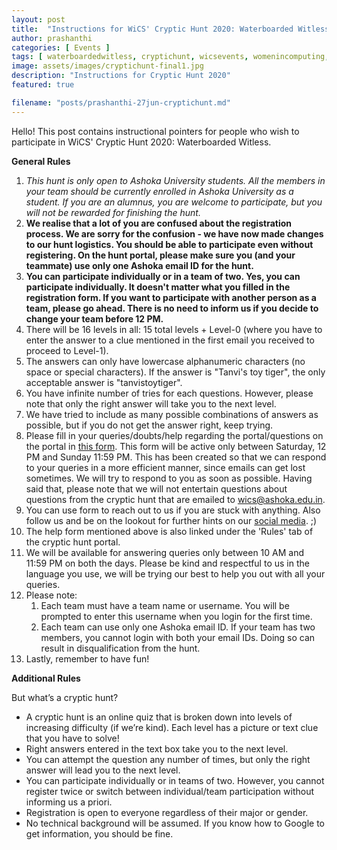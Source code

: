 ```yaml
---
layout: post
title:  "Instructions for WiCS' Cryptic Hunt 2020: Waterboarded Witless"
author: prashanthi
categories: [ Events ]
tags: [ waterboardedwitless, cryptichunt, wicsevents, womenincomputing, womeninstem, ashokauniversity, wicsashoka ]
image: assets/images/cryptichunt-final1.jpg
description: "Instructions for Cryptic Hunt 2020"
featured: true

filename: "posts/prashanthi-27jun-cryptichunt.md"
---
```

Hello! This post contains instructional pointers for people who wish to participate in WiCS' Cryptic Hunt 2020: Waterboarded Witless. 

**General Rules**

1. *This hunt is only open to Ashoka University students. All the members in your team should be currently enrolled in Ashoka University as a student. If you are an alumnus, you are welcome to participate, but you will not be rewarded for finishing the hunt.*
1. **We realise that a lot of you are confused about the registration process. We are sorry for the confusion - we have now made changes to our hunt logistics. You should be able to participate even without registering. On the hunt portal, please make sure you (and your teammate) use only one Ashoka email ID for the hunt.**
1. **You can participate individually or in a team of two. Yes, you can participate individually. It doesn't matter what you filled in the registration form. If you want to participate with another person as a team, please go ahead. There is no need to inform us if you decide to change your team before 12 PM.** 
1. There will be 16 levels in all: 15 total levels + Level-0 (where you have to enter the answer to a clue mentioned in the first email you received to proceed to Level-1). 
1. The answers can only have lowercase alphanumeric characters (no space or special characters). If the answer is "Tanvi's toy tiger", the only acceptable answer is "tanvistoytiger". 
1. You have infinite number of tries for each questions. However, please note that only the right answer will take you to the next level.
1. We have tried to include as many possible combinations of answers as possible, but if you do not get the answer right, keep trying. 
1. Please fill in your queries/doubts/help regarding the portal/questions on the portal in [this form](https://forms.gle/uuGD3B8CqJeEadNy8). This form will be active only between Saturday, 12 PM and Sunday 11:59 PM. This has been created so that we can respond to your queries in a more efficient manner, since emails can get lost sometimes. We will try to respond to you as soon as possible. Having said that, please note that we will not entertain questions about questions from the cryptic hunt that are emailed to wics@ashoka.edu.in.
1. You can use form to reach out to us if you are stuck with anything. Also follow us and be on the lookout for further hints on our [social media](https://wics-ashoka.github.io/about). ;)
1. The help form mentioned above is also linked under the 'Rules' tab of the cryptic hunt portal. 
1. We will be available for answering queries only between 10 AM and 11:59 PM on both the days. Please be kind and respectful to us in the language you use, we will be trying our best to help you out with all your queries.
1. Please note:
	1. Each team must have a team name or username. You will be prompted to enter this username when you login for the first time.
	1. Each team can use only one Ashoka email ID. If your team has two members, you cannot login with both your email IDs. Doing so can result in disqualification from the hunt. 
1. Lastly, remember to have fun!

**Additional Rules**



But what’s a cryptic hunt?
* A cryptic hunt is an online quiz that is broken down into levels of increasing difficulty (if we’re kind). Each level has a picture or text clue that you have to solve! 
* Right answers entered in the text box take you to the next level. 
* You can attempt the question any number of times, but only the right answer will lead you to the next level. 
* You can participate individually or in teams of two. However, you cannot register twice or switch between individual/team participation without informing us a priori.
* Registration is open to everyone regardless of their major or gender. 
* No technical background will be assumed. If you know how to Google to get information, you should be fine. 

<table>
